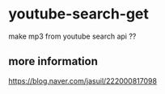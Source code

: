 # youtube-search-get
make mp3 from youtube search api
 ??
## more information
https://blog.naver.com/jasuil/222000817098
